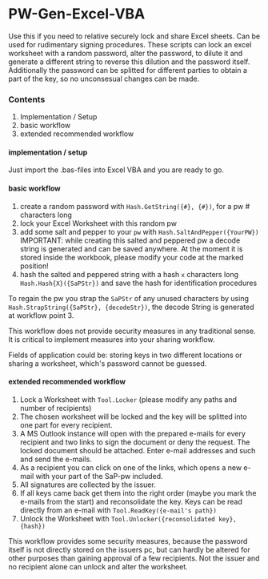 PW-Gen-Excel-VBA
================
Use this if you need to relative securely lock and share Excel sheets. Can be used for rudimentary signing procedures.
These scripts can lock an excel worksheet with a random password, alter the password, to dilute it and generate a different string to reverse this dilution and the password itself.
Additionally the password can be splitted for different parties to obtain a part of the key, so no unconsesual changes can be made.

### Contents
  1. Implementation / Setup
  2. basic workflow
  3. extended recommended workflow

#### implementation / setup
Just import the .bas-files into Excel VBA and you are ready to go.

#### basic workflow
  1. create a random password with `Hash.GetString({#}, {#})`, for a pw # characters long
  2. lock your Excel Worksheet with this random pw
  3. add some salt and pepper to your `pw` with `Hash.SaltAndPepper({YourPW})` IMPORTANT: while creating this salted and peppered pw a decode string is generated and can be saved anywhere. At the moment it is stored inside the workbook, please modify your code at the marked position!
  4. hash the salted and peppered string with a hash `x` characters long `Hash.Hash{X}({SaPStr})` and save the hash for identification procedures

To regain the pw you strap the `SaPStr` of any unused characters by using `Hash.StrapString({SaPStr}, {decodeStr})`, the decode String is generated at workflow point 3.

This workflow does not provide security measures in any traditional sense. It is critical to implement measures into your sharing workflow.

Fields of application could be: storing keys in two different locations or sharing a worksheet, which's password cannot be guessed.

#### extended recommended workflow
  1. Lock a Worksheet with `Tool.Locker` (please modify any paths and number of recipients)
  2. The chosen worksheet will be locked and the key will be splitted into one part for every recipient.
  3. A MS Outlook instance will open with the prepared e-mails for every recipient and two links to sign the document or deny the request. The locked document should be attached. Enter e-mail addresses and such and send the e-mails.
  4. As a recipient you can click on one of the links, which opens a new e-mail with your part of the SaP-pw included.
  5. All signatures are collected by the issuer.
  6. If all keys came back get them into the right order (maybe you mark the e-mails from the start) and reconsolidate the key. Keys can be read directly from an e-mail with `Tool.ReadKey({e-mail's path})`
  7. Unlock the Worksheet with `Tool.Unlocker({reconsolidated key}, {hash})`

This workflow provides some security measures, because the password itself is not directly stored on the issuers pc, but can hardly be altered for other purposes than gaining approval of a few recipients. Not the issuer and no recipient alone can unlock and alter the worksheet.
